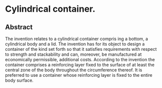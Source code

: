# Cylindrical container.

## Abstract
The invention relates to a cylindrical container compris ing a bottom, a cylindrical body and a lid. The invention has for its object to design a container of the kind set forth so that it satisfies requirements with respect to strength and stackability and can, moreover, be manufactured at economically permissible, additional costs. According to the invention the container comprises a reinforcing layer fixed to the surface of at least the central zone of the body throughout the circumference thereof. It is preferred to use a container whose reinforcing layer is fixed to the entire body surface.